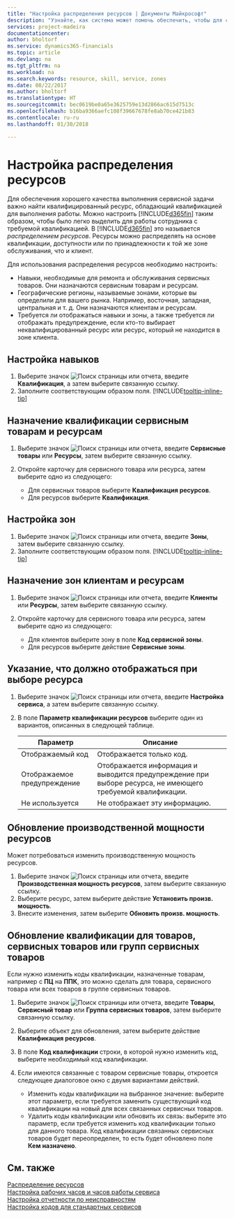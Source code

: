 ```yaml
---
title: "Настройка распределения ресурсов | Документы Майкрософт"
description: "Узнайте, как система может помочь обеспечить, чтобы для сервисных работ назначались сотрудники с необходимыми навыками."
services: project-madeira
documentationcenter: 
author: bholtorf
ms.service: dynamics365-financials
ms.topic: article
ms.devlang: na
ms.tgt_pltfrm: na
ms.workload: na
ms.search.keywords: resource, skill, service, zones
ms.date: 08/22/2017
ms.author: bholtorf
ms.translationtype: HT
ms.sourcegitcommit: bec0619be0a65e3625759e13d2866ac615d7513c
ms.openlocfilehash: b16ba9366aefc108f39667678fe8ab70ce421b83
ms.contentlocale: ru-ru
ms.lasthandoff: 01/30/2018

---
```


# <a name="set-up-resource-allocation"></a>Настройка распределения ресурсов
Для обеспечения хорошего качества выполнения сервисной задачи важно найти квалифицированный ресурс, обладающий квалификацией для выполнения работы. Можно настроить [!INCLUDE[d365fin](includes/d365fin_md.md)] таким образом, чтобы было легко выделить для работы сотрудника с требуемой квалификацией. В [!INCLUDE[d365fin](includes/d365fin_md.md)] это называется _распределением ресурсов_. Ресурсы можно распределять на основе квалификации, доступности или по принадлежности к той же зоне обслуживания, что и клиент. 

Для использования распределения ресурсов необходимо настроить:  
  
* Навыки, необходимые для ремонта и обслуживания сервисных товаров. Они назначаются сервисным товарам и ресурсам.  
* Географические регионы, называемые зонами, которые вы определили для вашего рынка. Например, восточная, западная, центральная и т. д. Они назначаются клиентам и ресурсам.  
* Требуется ли отображаться навыки и зоны, а также требуется ли отображать предупреждение, если кто-то выбирает неквалифицированный ресурс или ресурс, который не находится в зоне клиента.  

## <a name="to-set-up-skills"></a>Настройка навыков
1. Выберите значок ![Поиск страницы или отчета](media/ui-search/search_small.png "Значок поиска страницы или отчета"), введите **Квалификация**, а затем выберите связанную ссылку.  
2. Заполните соответствующим образом поля. [!INCLUDE[tooltip-inline-tip](includes/tooltip-inline-tip_md.md)]  

## <a name="to-assign-skills-to-service-items-and-resources"></a>Назначение квалификации сервисным товарам и ресурсам
1. Выберите значок ![Поиск страницы или отчета](media/ui-search/search_small.png "Значок поиска страницы или отчета"), введите **Сервисные товары** или **Ресурсы**, затем выберите связанную ссылку.  
2. Откройте карточку для сервисного товара или ресурса, затем выберите одно из следующего:  
  
    * Для сервисных товаров выберите **Квалификация ресурсов**.  
    * Для ресурсов выберите **Квалификация**.  

## <a name="to-set-up-zones"></a>Настройка зон
1. Выберите значок ![Поиск страницы или отчета](media/ui-search/search_small.png "Значок поиска страницы или отчета"), введите **Зоны**, затем выберите связанную ссылку.  
2. Заполните соответствующим образом поля. [!INCLUDE[tooltip-inline-tip](includes/tooltip-inline-tip_md.md)]  

## <a name="to-assign-zones-to-customers-and-resources"></a>Назначение зон клиентам и ресурсам 
1. Выберите значок ![Поиск страницы или отчета](media/ui-search/search_small.png "Значок поиска страницы или отчета"), введите **Клиенты** или **Ресурсы**, затем выберите связанную ссылку.  
2. Откройте карточку для сервисного товара или ресурса, затем выберите одно из следующего:  
  
    * Для клиентов выберите зону в поле **Код сервисной зоны**.  
    * Для ресурсов выберите действие **Сервисные зоны**.  

## <a name="to-specify-what-to-show-when-a-resource-is-chosen"></a>Указание, что должно отображаться при выборе ресурса
1. Выберите значок ![Поиск страницы или отчета](media/ui-search/search_small.png "Значок поиска страницы или отчета"), введите **Настройка сервиса**, а затем выберите связанную ссылку. 
2. В поле **Параметр квалификации ресурсов** выберите один из вариантов, описанных в следующей таблице.  
  
    |**Параметр**|**Описание**|  
    |------------|-------------|  
    |Отображаемый код | Отображается только код.|  
    |Отображаемое предупреждение | Отображается информация и выводится предупреждение при выборе ресурса, не имеющего требуемой квалификации.|  
    |Не используется | Не отображает эту информацию.|  

## <a name="to-update-resource-capacity"></a>Обновление производственной мощности ресурсов  
Может потребоваться изменить производственную мощность ресурсов.  
  
1. Выберите значок ![Поиск страницы или отчета](media/ui-search/search_small.png "Значок поиска страницы или отчета"), введите **Производственная мощность ресурсов**, затем выберите связанную ссылку.  
2. Выберите ресурс, затем выберите действие **Установить произв. мощность**.  
3. Внесите изменения, затем выберите **Обновить произв. мощность**.  

## <a name="to-update-skills-for-items-service-items-or-service-item-groups"></a>Обновление квалификации для товаров, сервисных товаров или групп сервисных товаров
Если нужно изменить коды квалификации, назначенные товарам, например с **ПЦ** на **ППК**, это можно сделать для товара, сервисного товара или всех товаров в группе сервисных товаров.  
  
1. Выберите значок ![Поиск страницы или отчета](media/ui-search/search_small.png "Значок поиска страницы или отчета"), введите **Товары**, **Сервисный товар** или **Группа сервисных товаров**, затем выберите связанную ссылку.  
2. Выберите объект для обновления, затем выберите действие **Квалификация ресурсов**.  
3. В поле **Код квалификации** строки, в которой нужно изменить код, выберите необходимый код квалификации.  
4.  Если имеются связанные с товаром сервисные товары, откроется следующее диалоговое окно с двумя вариантами действий.  
  
    * Изменить коды квалификации на выбранное значение: выберите этот параметр, если требуется заменить существующий код квалификации на новый для всех связанных сервисных товаров.  
    * Удалить коды квалификации или обновить их связь: выберите это параметр, если требуется изменить код квалификации только для данного товара. Код квалификации связанных сервисных товаров будет переопределен, то есть будет обновлено поле **Кем назначено**.  
  
## <a name="see-also"></a>См. также
[Распределение ресурсов](service-how-to-allocate-resources.md)  
[Настройка рабочих часов и часов работы сервиса](service-how-setup-work-service-hours.md)  
[Настройка отчетности по неисправностям](service-how-setup-fault-reporting.md)  
[Настройка кодов для стандартных сервисов](service-how-setup-service-coding.md)  
 


